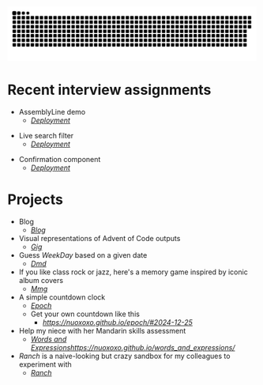 ![](https://github.com/nuoxoxo/nuoxoxo/blob/main/.github/assets/snake_on_purple_svg.svg)


# Recent interview assignments

- AssemblyLine demo
    - *[Deployment](nuoxoxo.github.io/interview_react_assembly_line)*

<!--![](https://i.imgur.com/gUHZxzD.gif)-->

- Live search filter 
    - *[Deployment](https://nuoxoxo.github.io/interview_react_search_filter)*

<!--![](https://i.imgur.com/Ku7MXei.gif)-->

- Confirmation component
    - *[Deployment](https://nuoxoxo.github.io/interview_react_confirmation_component)*

# Projects

- Blog
  - *[Blog](https://geocities-nine.vercel.app)*
- Visual representations of Advent of Code outputs 
  - *[Gig](https://nuoxoxo.github.io/gig/)*
- Guess *WeekDay* based on a given date
  - *[Dmd](https://nuoxoxo.github.io/dmd/)*
- If you like class rock or jazz, here's a memory game inspired by iconic album covers
  - *[Mmg](https://nuoxoxo.github.io/mmg/)*
- A simple countdown clock
  - *[Epoch](https://nuoxoxo.github.io/epoch)*
  - Get your own countdown like this
    - *https://nuoxoxo.github.io/epoch/#2024-12-25*
- Help my niece with her Mandarin skills assessment
  - *[Words and Expressions]()https://nuoxoxo.github.io/words_and_expressions/*
- *Ranch* is a naive-looking but crazy sandbox for my colleagues to experiment with
  - *[Ranch](https://nuoxoxo.github.io/ranch/)*
